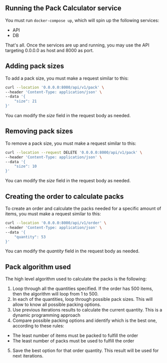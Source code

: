 ## Running the Pack Calculator service
You must run `docker-compose up`, which will spin up the following services:
- API
- DB

That's all. Once the services are up and running, you may use the API targeting 0.0.0.0 as host and 8000 as port.

## Adding pack sizes

To add a pack size, you must make a request similar to this:

```bash
curl --location '0.0.0.0:8000/api/v1/pack' \
--header 'Content-Type: application/json' \
--data '{
    "size": 21
}'
```

You can modify the *size* field in the request body as needed.

## Removing pack sizes

To remove a pack size, you must make a request similar to this:

```bash
curl --location --request DELETE '0.0.0.0:8000/api/v1/pack' \
--header 'Content-Type: application/json' \
--data '{
    "size": 10
}'
```

You can modify the *size* field in the request body as needed.

## Creating the order to calculate packs

To create an order and calculate the packs needed for a specific amount of items, you must make a request similar to this:

```bash
curl --location '0.0.0.0:8000/api/v1/order' \
--header 'Content-Type: application/json' \
--data '{
    "quantity": 53
}'
```

You can modify the *quantity* field in the request body as needed.

## Pack algorithm used

The high level algorithm used to calculate the packs is the following:

1. Loop through all the quantities specified. If the order has 500 items, then the algorithm will loop from 1 to 500.
2. In each of the quantities, loop through possible pack sizes. This will allow to know all possible packing options.
3. Use previous iterations results to calculate the current quantity. This is a dynamic programming approach
4. Compare possible packing options and identify which is the best one, according to these rules:
- The least number of items must be packed to fulfill the order
- The least number of packs must be used to fulfill the order
5. Save the best option for that order quantity. This result will be used for next iterations.

